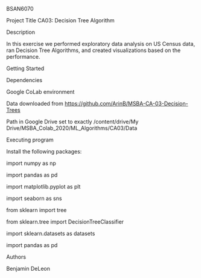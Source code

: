 BSAN6070

Project Title
CA03: Decision Tree Algorithm

Description

In this exercise we performed exploratory data analysis on US Census data, ran Decision Tree Algorithms, and created visualizations based on the performance.  

Getting Started

Dependencies

Google CoLab environment

Data downloaded from https://github.com/ArinB/MSBA-CA-03-Decision-Trees

Path in Google Drive set to exactly /content/drive/My Drive/MSBA_Colab_2020/ML_Algorithms/CA03/Data

Executing program

Install the following packages:

import numpy as np

import pandas as pd

import matplotlib.pyplot as plt

import seaborn as sns

from sklearn import tree

from sklearn.tree import DecisionTreeClassifier

import sklearn.datasets as datasets

import pandas as pd

Authors

Benjamin DeLeon
